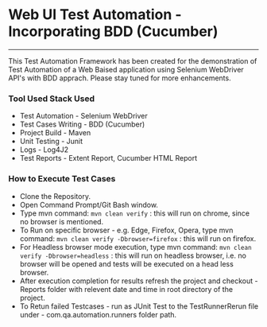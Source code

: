 # Web UI Test Automation - Incorporating BDD (Cucumber) 
---
This Test Automation Framework has been created for the demonstration of Test Automation of a Web Baised application using Selenium WebDriver API's with BDD apprach. 
Please stay tuned for more enhancements.

### Tool Used Stack Used
* Test Automation - Selenium WebDriver
* Test Cases Writing - BDD (Cucumber) 
* Project Build - Maven
* Unit Testing - Junit
* Logs - Log4J2
* Test Reports - Extent Report, Cucumber HTML Report

### How to Execute Test Cases
* Clone the Repository.
* Open Command Prompt/Git Bash window.
* Type mvn command: ```mvn clean verify``` : this will run on chrome, since no browser is mentioned.
* To Run on specific browser - e.g. Edge, Firefox, Opera, type mvn command: ```mvn clean verify -Dbrowser=firefox``` :  this will run on firefox.
* For Headless browser mode execution, type mvn command: ```mvn clean verify -Dbrowser=headless``` : this will run on headless browser, i.e. no browser will be opened and tests will be executed on a head less browser.
* After execution completion for results refresh the project and checkout - Reports folder with relevent date and time in root directory of the project.
* To Retun failed Testcases - run as JUnit Test to the TestRunnerRerun file under - com.qa.automation.runners folder path.


